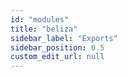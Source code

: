 ```yaml
---
id: "modules"
title: "beliza"
sidebar_label: "Exports"
sidebar_position: 0.5
custom_edit_url: null
---
```

